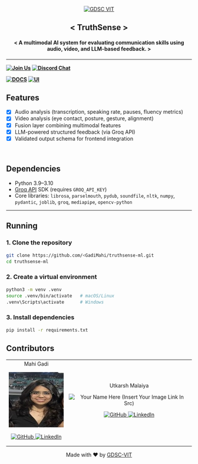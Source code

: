 <p align="center">
<a href="https://dscvit.com">
	<img width="400" src="https://user-images.githubusercontent.com/56252312/159312411-58410727-3933-4224-b43e-4e9b627838a3.png#gh-light-mode-only" alt="GDSC VIT"/>
</a>
	<h2 align="center"> < TruthSense > </h2>
	<h4 align="center"> < A multimodal AI system for evaluating communication skills using audio, video, and LLM-based feedback. > <h4>
</p>

---
[![Join Us](https://img.shields.io/badge/Join%20Us-Developer%20Student%20Clubs-red)](https://dsc.community.dev/vellore-institute-of-technology/)
[![Discord Chat](https://img.shields.io/discord/760928671698649098.svg)](https://discord.gg/498KVdSKWR)

[![DOCS](https://img.shields.io/badge/Documentation-see%20docs-green?style=flat-square&logo=appveyor)](INSERT_LINK_FOR_DOCS_HERE) 
  [![UI ](https://img.shields.io/badge/User%20Interface-Link%20to%20UI-orange?style=flat-square&logo=appveyor)](INSERT_UI_LINK_HERE)


## Features
- [x] Audio analysis (transcription, speaking rate, pauses, fluency metrics)  
- [x] Video analysis (eye contact, posture, gesture, alignment)  
- [x] Fusion layer combining multimodal features  
- [x] LLM-powered structured feedback (via Groq API)  
- [x] Validated output schema for frontend integration 

<br>

## Dependencies
- Python 3.9–3.10  
- [Groq API](https://groq.com/) SDK (requires `GROQ_API_KEY`)  
- Core libraries: `librosa`, `parselmouth`, `pydub`, `soundfile`, `nltk`, `numpy`, `pydantic`, `joblib`, `groq`, `mediapipe`, `opencv-python`

---


## Running

<directions to install>

### 1. Clone the repository
```bash
git clone https://github.com/<GadiMahi/truthsense-ml.git
cd truthsense-ml
```
### 2. Create a virtual environment
```bash
python3 -m venv .venv
source .venv/bin/activate   # macOS/Linux
.venv\Scripts\activate      # Windows
```
### 3. Install dependencies
```bash
pip install -r requirements.txt
```


<directions to execute>

## Contributors

<table>
	<tr align="center">
		<td>
			Mahi Gadi
			<p align="center">
				<img src="/public/images/my_image.jpg" width="150" height="150" alt="Your Name Here (Insert Your Image Link In Src)">
			</p>
			<p align="center">
				<a href="https://github.com/GadiMahi">
					<img src="http://www.iconninja.com/files/241/825/211/round-collaboration-social-github-code-circle-network-icon.svg" width="36" height="36" alt="GitHub"/>
				</a>
				<a href="https://www.linkedin.com/in/mahigadi">
					<img src="http://www.iconninja.com/files/863/607/751/network-linkedin-social-connection-circular-circle-media-icon.svg" width="36" height="36" alt="LinkedIn"/>
				</a>
			</p>
		</td>
		<td>
			Utkarsh Malaiya
			<p align="center">
				<img src="https://dscvit.com/images/dsc-logo-square.svg" width="150" height="150" alt="Your Name Here (Insert Your Image Link In Src)">
			</p>
			<p align="center">
				<a href="https://github.com/utkrshm">
					<img src="http://www.iconninja.com/files/241/825/211/round-collaboration-social-github-code-circle-network-icon.svg" width="36" height="36" alt="GitHub"/>
				</a>
				<a href="https://www.linkedin.com/in/utkarsh-malaiya">
					<img src="http://www.iconninja.com/files/863/607/751/network-linkedin-social-connection-circular-circle-media-icon.svg" width="36" height="36" alt="LinkedIn"/>
				</a>
			</p>
		</td>
	</tr>
</table>

<p align="center">
	Made with ❤ by <a href="https://dscvit.com">GDSC-VIT</a>
</p>
